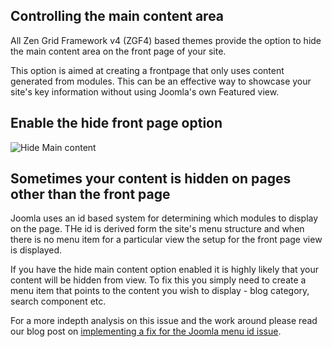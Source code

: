 Controlling the main content area
----

All Zen Grid Framework v4 (ZGF4) based themes provide the option to hide the main content area on the front page of your site.

This option is aimed at creating a frontpage that only uses content generated from modules. This can be an effective way to showcase your site's key information without using Joomla's own Featured view.

Enable the hide front page option
----
![Hide Main content](../data/images/layout/hide-main-content.jpg)



Sometimes your content is hidden on pages other than the front page
----
Joomla uses an id based system for determining which modules to display on the page. THe id is derived form the site's menu structure and when there is no menu item for a particular view the setup for the front page view is displayed.

If you have the hide main content option enabled it is highly likely that your content will be hidden from view. To fix this you simply need to create a menu item that points to the content you wish to display - blog category, search component etc.

For a more indepth analysis on this issue and the work around please read our blog post on <a href="http://www.joomlabamboo.com/blog/how-to-joomla/implementing-a-fix-for-menu-item-ids-in-joomla">implementing a fix for the Joomla menu id issue</a>.